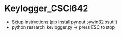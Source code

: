 # Keylogger_CSCI642

- Setup instructions (pip install pynput pywin32 psutil)
- python research_keylogger.py → press ESC to stop

